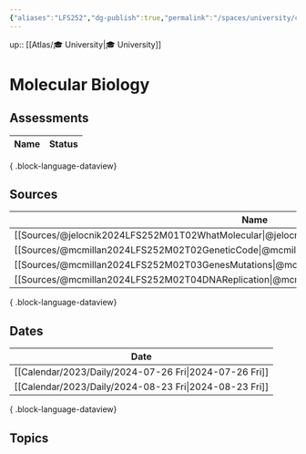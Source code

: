 ```yaml
---
{"aliases":"LFS252","dg-publish":true,"permalink":"/spaces/university/classes/molecular-biology/","dgPassFrontmatter":true}
---
```


up:: [[Atlas/🎓 University\|🎓 University]]

# Molecular Biology

## Assessments

| Name | Status |
| ---- | ------ |

{ .block-language-dataview}

## Sources

| Name                                                                                            | Published |
| ----------------------------------------------------------------------------------------------- | --------- |
| [[Sources/@jelocnik2024LFS252M01T02WhatMolecular\|@jelocnik2024LFS252M01T02WhatMolecular]]   | true      |
| [[Sources/@mcmillan2024LFS252M02T02GeneticCode\|@mcmillan2024LFS252M02T02GeneticCode]]       | true      |
| [[Sources/@mcmillan2024LFS252M02T03GenesMutations\|@mcmillan2024LFS252M02T03GenesMutations]] | true      |
| [[Sources/@mcmillan2024LFS252M02T04DNAReplication\|@mcmillan2024LFS252M02T04DNAReplication]] | true      |

{ .block-language-dataview}

## Dates

| Date                                                      |
| --------------------------------------------------------- |
| [[Calendar/2023/Daily/2024-07-26 Fri\|2024-07-26 Fri]] |
| [[Calendar/2023/Daily/2024-08-23 Fri\|2024-08-23 Fri]] |

{ .block-language-dataview}

## Topics